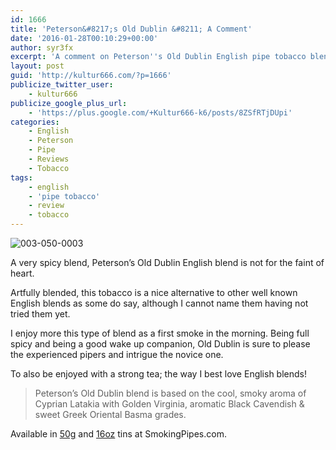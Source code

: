 ```yaml
---
id: 1666
title: 'Peterson&#8217;s Old Dublin &#8211; A Comment'
date: '2016-01-28T00:10:29+00:00'
author: syr3fx
excerpt: 'A comment on Peterson''s Old Dublin English pipe tobacco blend.'
layout: post
guid: 'http://kultur666.com/?p=1666'
publicize_twitter_user:
    - kultur666
publicize_google_plus_url:
    - 'https://plus.google.com/+Kultur666-k6/posts/8ZSfRTjDUpi'
categories:
    - English
    - Peterson
    - Pipe
    - Reviews
    - Tobacco
tags:
    - english
    - 'pipe tobacco'
    - review
    - tobacco
---
```


![003-050-0003](http://localhost:8080/wp-content/uploads/2016/01/003-050-0003.jpg)

A very spicy blend, Peterson’s Old Dublin English blend is not for the faint of heart.

Artfully blended, this tobacco is a nice alternative to other well known English blends as some do say, although I cannot name them having not tried them yet.

I enjoy more this type of blend as a first smoke in the morning. Being full spicy and being a good wake up companion, Old Dublin is sure to please the experienced pipers and intrigue the novice one.

To also be enjoyed with a strong tea; the way I best love English blends!

> Peterson’s Old Dublin blend is based on the cool, smoky aroma of Cyprian Latakia with Golden Virginia, aromatic Black Cavendish &amp; sweet Greek Oriental Basma grades.

Available in [50g](http://www.smokingpipes.com/tobacco/by-maker/peterson/moreinfo.cfm?product_id=369) and [16oz](http://www.smokingpipes.com/tobacco/by-maker/peterson/moreinfo.cfm?product_id=159194) tins at SmokingPipes.com.